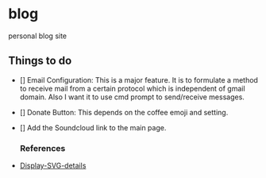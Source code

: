# blog
personal blog site


## Things to do

- []  Email Configuration: This is a major feature. It is to formulate a method
to receive mail from a certain protocol which is independent of gmail domain.
Also I want it to use cmd prompt to send/receive messages.

- []  Donate Button: This depends on the coffee emoji and setting.

- [] Add the Soundcloud link to the main page.

  ### References

- [Display-SVG-details](https://www.svgviewer.dev/)